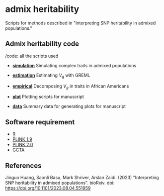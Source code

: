 # admix heritability
Scripts for methods described in "Interpreting SNP heritability in admixed populations."

## Admix heritability code

/code: all the scripts used

- [**simulation**](https://github.com/jinguohuang/admix_heritability/tree/master/code/simulation) Simulating complex traits in admixed populations

- [**estimation**](https://github.com/jinguohuang/admix_heritability/tree/master/code/estimation) Estimating ${V}_g$ with GREML 

- [**empirical**](https://github.com/jinguohuang/admix_heritability/tree/master/code/empirical) Decomposing ${V}_g$ in traits in African Americans

- [**plot**](https://github.com/jinguohuang/admix_heritability/tree/master/code/plot) Plotting scripts for manuscript

- [**data**](https://github.com/jinguohuang/admix_heritability/tree/master/code/data) Summary data for generating plots for manuscript
  
## Software requirement
- [R](https://www.r-project.org/)
- [PLINK 1.9](https://www.cog-genomics.org/plink/)
- [PLINK 2.0](https://www.cog-genomics.org/plink/2.0/)
- [GCTA](https://github.com/jianyangqt/gcta) 

## References
Jinguo Huang, Saonli Basu, Mark Shriver, Arslan Zaidi. (2023) "Interpreting SNP heritability in admixed populations". bioRxiv. doi: https://doi.org/10.1101/2023.08.04.551959

